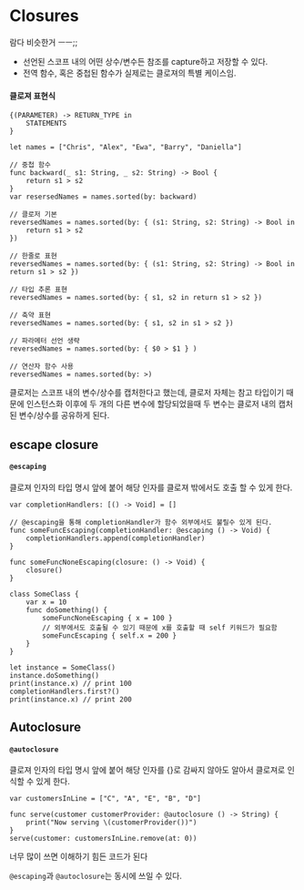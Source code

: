 # Closures
람다 비슷한거 ㅡㅡ;;

* 선언된 스코프 내의 어떤 상수/변수든 참조를 capture하고 저장할 수 있다.
* 전역 함수, 혹은 중첩된 함수가 실제로는 클로져의 특별 케이스임.

#### 클로져 표현식
```
{(PARAMETER) -> RETURN_TYPE in
    STATEMENTS
}
```

```
let names = ["Chris", "Alex", "Ewa", "Barry", "Daniella"]

// 중첩 함수
func backward(_ s1: String, _ s2: String) -> Bool {
    return s1 > s2
}
var resersedNames = names.sorted(by: backward)

// 클로저 기본
reversedNames = names.sorted(by: { (s1: String, s2: String) -> Bool in
    return s1 > s2
})

// 한줄로 표현
reversedNames = names.sorted(by: { (s1: String, s2: String) -> Bool in return s1 > s2 })

// 타입 추론 표현
reversedNames = names.sorted(by: { s1, s2 in return s1 > s2 })

// 축약 표현
reversedNames = names.sorted(by: { s1, s2 in s1 > s2 })

// 파라메터 선언 생략
reversedNames = names.sorted(by: { $0 > $1 } )

// 연산자 함수 사용
reversedNames = names.sorted(by: >)
```

클로저는 스코프 내의 변수/상수를 캡처한다고 했는데, 클로저 자체는 참고 타입이기 때문에 인스턴스화 이후에 두 개의 다른 변수에 할당되었을때 두 변수는 클로저 내의 캡처된 변수/상수를 공유하게 된다.

## escape closure
#### `@escaping`
클로져 인자의 타입 명시 앞에 붙어 해당 인자를 클로져 밖에서도 호출 할 수 있게 한다.
```
var completionHandlers: [() -> Void] = []

// @escaping을 통해 completionHandler가 함수 외부에서도 불릴수 있게 된다.
func someFuncEscaping(completionHandler: @escaping () -> Void) {
    completionHandlers.append(completionHandler)
}

func someFuncNoneEscaping(closure: () -> Void) {
    closure()
}

class SomeClass {
    var x = 10
    func doSomething() {
        someFuncNoneEscaping { x = 100 }
        // 외부에서도 호출될 수 있기 때문에 x를 호출할 때 self 키워드가 필요함
        someFuncEscaping { self.x = 200 }
    }
}

let instance = SomeClass()
instance.doSomething()
print(instance.x) // print 100
completionHandlers.first?()
print(instance.x) // print 200
```

## Autoclosure
#### `@autoclosure`
클로져 인자의 타입 명시 앞에 붙어 해당 인자를 {}로 감싸지 않아도 알아서 클로져로 인식할 수 있게 한다.
```
var customersInLine = ["C", "A", "E", "B", "D"]

func serve(customer customerProvider: @autoclosure () -> String) {
    print("Now serving \(customerProvider())")
}
serve(customer: customersInLine.remove(at: 0))
```

너무 많이 쓰면 이해하기 힘든 코드가 된다 

`@escaping`과 `@autoclosure`는 동시에 쓰일 수 있다.